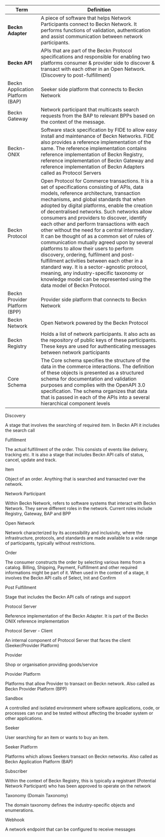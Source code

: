| Term                             | Definition                                                                                                                                                                                                                                                                                                                                                                                                                                                                                                                                                                                                                                                                                                                                                                                                                                    |
| -------------------------------- | --------------------------------------------------------------------------------------------------------------------------------------------------------------------------------------------------------------------------------------------------------------------------------------------------------------------------------------------------------------------------------------------------------------------------------------------------------------------------------------------------------------------------------------------------------------------------------------------------------------------------------------------------------------------------------------------------------------------------------------------------------------------------------------------------------------------------------------------- |
| **Beckn Adapter**                | A piece of software that helps Network Participants connect to Beckn Network. It performs functions of validation, authentication and assist communication between network participants.                                                                                                                                                                                                                                                                                                                                                                                                                                                                                                                                                                                                                                                      |
| **Beckn API**                    | APIs that are part of the Beckn Protocol specifications and responsible for enabling two platforms consumer & provider side to discover & transact with each other in an Open Network. (Discovery to post-fulfillment)                                                                                                                                                                                                                                                                                                                                                                                                                                                                                                                                                                                                                        |
| Beckn Application Platform (BAP) | Seeker side platform that connects to Beckn Network                                                                                                                                                                                                                                                                                                                                                                                                                                                                                                                                                                                                                                                                                                                                                                                           |
| Beckn Gateway                    | Network participant that multicasts search requests from the BAP to relevant BPPs based on the context of the message.                                                                                                                                                                                                                                                                                                                                                                                                                                                                                                                                                                                                                                                                                                                        |
| Beckn-ONIX                       | Software stack specification by FIDE to allow easy install and maintenance of Beckn Networks. FIDE also provides a reference implementation of the same. The reference implementation contains reference implementation of Beckn Registry, reference implementation of Beckn Gateway and reference implementation of Beckn Adapters called as Protocol Servers                                                                                                                                                                                                                                                                                                                                                                                                                                                                                |
| Beckn Protocol                   | Open Protocol for Commerce transactions. It is a set of specifications consisting of APIs, data models, reference architecture, transaction mechanisms, and global standards that when adopted by digital platforms, enable the creation of decentralised networks. Such networks allow consumers and providers to discover, identify each other and perform transactions with each other without the need for a central intermediary. It can be thought of as a common set of rules of communication mutually agreed upon by several platforms to allow their users to perform discovery, ordering, fulfilment and post-fulfillment activities between each other in a standard way. It is a sector-agnostic protocol, meaning, any industry-specific taxonomy or knowledge model can be represented using the data model of Beckn Protocol. |
| Beckn Provider Platform (BPP)    | Provider side platform that connects to Beckn Network                                                                                                                                                                                                                                                                                                                                                                                                                                                                                                                                                                                                                                                                                                                                                                                         |
| Beckn Network                    | Open Network powered by the Beckn Protocol                                                                                                                                                                                                                                                                                                                                                                                                                                                                                                                                                                                                                                                                                                                                                                                                    |
| Beckn Registry                   | Holds a list of network participants. It also acts as the repository of public keys of these participants. These keys are used for authenticating messages between network participants                                                                                                                                                                                                                                                                                                                                                                                                                                                                                                                                                                                                                                                       |
| Core Schema                      | The Core schema specifies the structure of the data in the commerce interactions. The definition of these objects is presented as a structured schema for documentation and validation purposes and complies with the OpenAPI 3.0 specification. The schema organizes that data that is passed in each of the APIs into a several hierarchical component levels                                                                                                                                                                                                                                                                                                                                                                                                                                                                               |

Discovery

A stage that involves the searching of required item. In Beckn API it includes the search call

Fulfillment

The actual fulfillment of the order. This consists of events like delivery, tracking etc. It is also a stage that includes Beckn API calls of status, cancel, update and track.

Item

Object of an order. Anything that is searched and transacted over the network.

Network Participant

Within Beckn Network, refers to software systems that interact with Beckn Network. They serve different roles in the network. Current roles include Registry, Gateway, BAP and BPP

Open Network

Network characterized by its accessibility and inclusivity, where the infrastructure, protocols, and standards are made available to a wide range of participants, typically without restrictions.

Order

The consumer constructs the order by selecting various items from a catalog. Billing, Shipping, Payment, Fulfillment and other required informations might be part of it. When used in the context of a stage, it involves the Beckn API calls of Select, Init and Confirm

Post Fulfillment

Stage that includes the Beckn API calls of ratings and support

Protocol Server

Reference implementation of the Beckn Adapter. It is part of the Beckn ONIX reference implementation

Protocol Server - Client

An internal component of Protocol Server that faces the client (Seeker/Provider Platform)

Provider

Shop or organisation providing goods/service

Provider Platform

Platforms that allow Provider to transact on Beckn network. Also called as Beckn Provider Platform (BPP)

Sandbox

A controlled and isolated environment where software applications, code, or processes can run and be tested without affecting the broader system or other applications.

Seeker

User searching for an item or wants to buy an item.

Seeker Platform

Platforms which allows Seekers transact on Beckn networks. Also called as Beckn Application Platform (BAP)

Subscriber

Within the context of Beckn Registry, this is typically a registrant (Potential Network Participant) who has been approved to operate on the network

Taxonomy (Domain Taxonomy)

The domain taxonomy defines the industry-specific objects and enumerations.

Webhook

A network endpoint that can be configured to receive messages